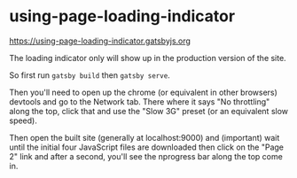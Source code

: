 # using-page-loading-indicator

https://using-page-loading-indicator.gatsbyjs.org

The loading indicator only will show up in the production version of the site.

So first run `gatsby build` then `gatsby serve`.

Then you'll need to open up the chrome (or equivalent in other browsers) devtools and go to the Network tab. There where it says "No throttling" along the top, click that and use the "Slow 3G" preset (or an equivalent slow speed).

Then open the built site (generally at localhost:9000) and (important) wait until the initial four JavaScript files are downloaded then click on the "Page 2" link and after a second, you'll see the nprogress bar along the top come in.
